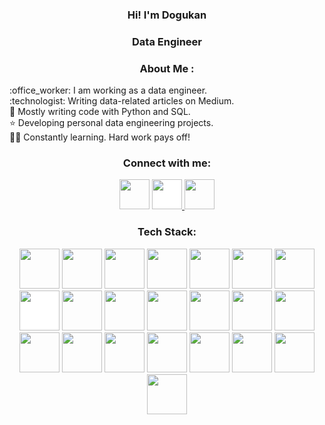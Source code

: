 <!-- Intro -->

<!--<p align="center">
  <a href="https://github.com/DenverCoder1/readme-typing-svg"><img src="https://readme-typing-svg.herokuapp.com?font=Time+New+Roman&color=cyan&size=25&center=true&vCenter=true&width=600&height=100&lines=Hey!+I+am+Dogukan+👋;I+am+an+enthusiastic+Data+Engineer"></a>
</p>-->

<h3 align="center">Hi! I'm Dogukan</h3>
<h3 align="center">Data Engineer</h3>

<h3 align="center">About Me :</h3>  
 <p>
 	:office_worker:  I am working as a data engineer.
<br>:technologist: Writing data-related articles on Medium.
<br>💫 Mostly writing code with Python and SQL.
<br>⭐ Developing personal data engineering projects.
<br>👩‍💻 Constantly learning. Hard work pays off!
 </p>

<!-- Socials --> 

<h3 align="center">Connect with me:</h3>  
<div align="center">
<a href="https://www.linkedin.com/in/dogukanulu/" target="blank"><img src="https://cdn-icons-png.flaticon.com/512/3992/3992606.png" style="height: 3rem"/></a>

<a href="https://medium.com/@dogukannulu" target="blank">
<img src="https://cdn-icons-png.flaticon.com/512/5968/5968906.png" style="height: 3rem; background-color:white"/>
</a>

<a href="mailto:dogukannulu@gmail.com" target="blank">
<img src="https://cdn-icons-png.flaticon.com/512/3128/3128267.png" style="height: 3rem"/>
</a>

</div>

<!-- Tech Stack --> 

<h3 align="Center">Tech Stack:</h3>  
<p align="center">
<img src="https://cdn.icon-icons.com/icons2/1508/PNG/512/python_104451.png" style="height: 4rem"/>
<img src="https://img.icons8.com/external-bearicons-blue-bearicons/512/external-SQL-file-extension-bearicons-blue-bearicons.png" style="height: 4rem"/>
<img src="https://cdn.icon-icons.com/icons2/2699/PNG/512/apache_spark_logo_icon_170561.png" style="height: 4rem"/>
<img src="https://img.icons8.com/color/512/hadoop-distributed-file-system.png" style="height: 4rem"/>
<img src="https://cdn.icon-icons.com/icons2/2248/PNG/512/apache_kafka_icon_138937.png"  style="height: 4rem"/>
<img src="https://cdn.icon-icons.com/icons2/2699/PNG/512/apache_zookeeper_logo_icon_169571.png" style="height: 4rem"/>
<img src="https://cdn.icon-icons.com/icons2/2699/PNG/512/apache_hive_logo_icon_167867.png" style="height: 4rem"/>
<img src="https://img.icons8.com/color/512/elasticsearch.png" style="height: 4rem; background-color:white"/>
<img src="https://img.icons8.com/color/512/kibana.png"  style="height: 4rem"/>
<img src="https://img.icons8.com/color/512/amazon-web-services.png" style="height: 4rem" />
<img src="https://seeklogo.com/images/D/dbt-logo-500AB0BAA7-seeklogo.com.png" style="height: 4rem" />
<img src="https://img.icons8.com/color/512/tableau-software.png" style="height: 4rem" />
<img src="https://upload.wikimedia.org/wikipedia/commons/5/5e/Cassandra_logo.svg" style="height: 4rem" />
<img src="https://img.icons8.com/color/512/postgreesql.png" style="height: 4rem" />
<img src="https://img.icons8.com/color/512/mysql-logo.png" style="height: 4rem" />
<img src="https://www.svgrepo.com/show/354012/looker-icon.svg" style="height: 4rem" />
<img src="https://img.icons8.com/color/512/docker.png" style="height: 4rem" />
<img src="https://www.svgrepo.com/show/353380/airflow.svg" style="height: 4rem" />
<img src="https://cdn.icon-icons.com/icons2/2107/PNG/512/file_type_vscode_icon_130084.png" style="height: 4rem" />
<img src="https://cdn.icon-icons.com/icons2/2667/PNG/512/jupyter_app_icon_161280.png" style="height: 4rem" />
<img src="https://cdn.icon-icons.com/icons2/2699/PNG/512/snowflake_logo_icon_167979.png" style="height: 4rem" />
<img src="https://cdn.icon-icons.com/icons2/2699/PNG/512/metabase_logo_icon_170959.png" style="height: 4rem" />
</p>


<!-- Let's have a look at my profile :)
<div align="center">
<h3 align="center">Let's have a look at my profile :) </h3> 

 </div>-->
